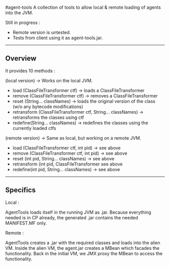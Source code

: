 #agent-tools
A collection of tools to allow local & remote loading of agents into the JVM. 

Still in progress :

- Remote version is untested.
- Tests from client using it as agent-tools.jar.

--------
Overview
--------

It provides 10 methods :

(local version) -> Works on the local JVM.

* load (ClassFileTransformer ctf) -> loads a ClassFileTransformer
* remove (ClassFileTransformer ctf) -> removes a ClassFileTransformer
* reset (String... classNames) -> loads the original version of the class (w/o any bytecode modifications)
* retransform (ClassFileTransformer ctf, String... classNames) -> retransforms the classes using ctf
* redefine(String... classNames) -> redefines the classes using the currently loaded ctfs

(remote version) -> Same as local, but working on a remote JVM. 

* load (ClassFileTransformer ctf, int pid) -> see above
* remove (ClassFileTransformer ctf, int pid) -> see above
* reset (int pid, String... classNames) -> see above
* retransform (int pid, ClassFileTransformer see above
* redefine(int pid, String... classNames) -> see above

---------
Specifics 
---------

Local :

AgentTools loads itself in the running JVM as .jar. 
Because everything needed is in CP already, the generated .jar contains the needed MANIFEST.MF only.

Remote :

AgentTools creates a .jar with the required classes and loads into the alien VM. 
Inside the alien VM, the agent.jar creates a MBean which facades the functionality.
Back in the initial VM, we JMX proxy the MBean to access the functionality.

